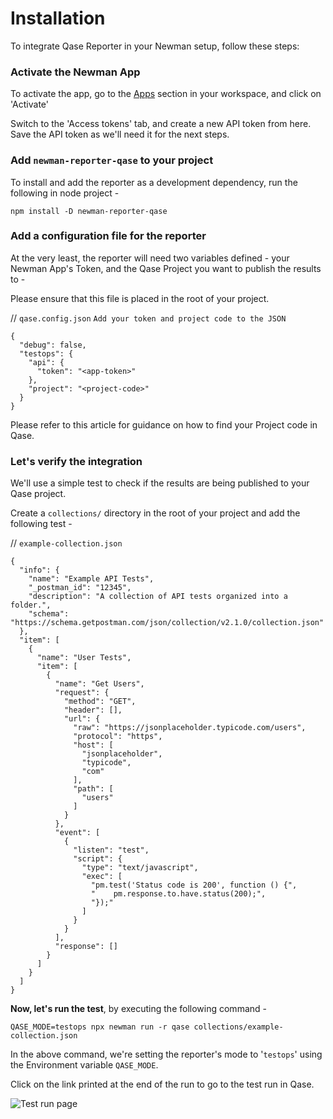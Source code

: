 # Installation

To integrate Qase Reporter in your Newman setup, follow these steps:

### Activate the Newman App

To activate the app, go to the [Apps](https://app.qase.io/apps?app=newman-reporter) section in your workspace, and click on 'Activate'

Switch to the 'Access tokens' tab, and create a new API token from here. Save the API token as we'll need it for the next steps.

### Add `newman-reporter-qase` to your project

To install and add the reporter as a development dependency, run the following in node project -

```
npm install -D newman-reporter-qase
```

### Add a configuration file for the reporter

At the very least, the reporter will need two variables defined - your Newman App's Token, and the Qase Project you want to publish the results to -

Please ensure that this file is placed in the root of your project.

// `qase.config.json` `Add your token and project code to the JSON`

```
{
  "debug": false,
  "testops": {
    "api": {
      "token": "<app-token>"
    },
    "project": "<project-code>"
  }
}
```

Please refer to this article for guidance on how to find your Project code in Qase.

### Let's verify the integration

We'll use a simple test to check if the results are being published to your Qase project.

Create a `collections/` directory in the root of your project and add the following test -

// `example-collection.json`

```
{
  "info": {
    "name": "Example API Tests",
    "_postman_id": "12345",
    "description": "A collection of API tests organized into a folder.",
    "schema": "https://schema.getpostman.com/json/collection/v2.1.0/collection.json"
  },
  "item": [
    {
      "name": "User Tests",
      "item": [
        {
          "name": "Get Users",
          "request": {
            "method": "GET",
            "header": [],
            "url": {
              "raw": "https://jsonplaceholder.typicode.com/users",
              "protocol": "https",
              "host": [
                "jsonplaceholder",
                "typicode",
                "com"
              ],
              "path": [
                "users"
              ]
            }
          },
          "event": [
            {
              "listen": "test",
              "script": {
                "type": "text/javascript",
                "exec": [
                  "pm.test('Status code is 200', function () {",
                  "    pm.response.to.have.status(200);",
                  "});"
                ]
              }
            }
          ],
          "response": []
        }
      ]
    }
  ]
}
```

**Now, let's run the test**, by executing the following command -

```
QASE_MODE=testops npx newman run -r qase collections/example-collection.json
```

In the above command, we're setting the reporter's mode to '`testops`' using the Environment variable `QASE_MODE`. 

Click on the link printed at the end of the run to go to the test run in Qase.

![Test run page](./pictures/newman-run_page.png)


